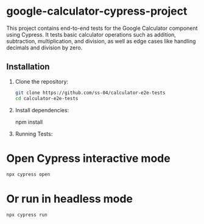 # google-calculator-cypress-project

This project contains end-to-end tests for the Google Calculator component using Cypress. It tests basic calculator operations such as addition, subtraction, multiplication, and division, as well as edge cases like handling decimals and division by zero.

## Installation

1. Clone the repository:
   ```bash
   git clone https://github.com/ss-04/calculator-e2e-tests
   cd calculator-e2e-tests

2. Install dependencies:
   
      npm install

4. Running Tests:
# Open Cypress interactive mode
    npx cypress open

# Or run in headless mode
    npx cypress run
